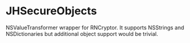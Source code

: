 JHSecureObjects
===============

NSValueTransformer wrapper for RNCryptor. It supports NSStrings and NSDictionaries but additional object support would be trivial. 
